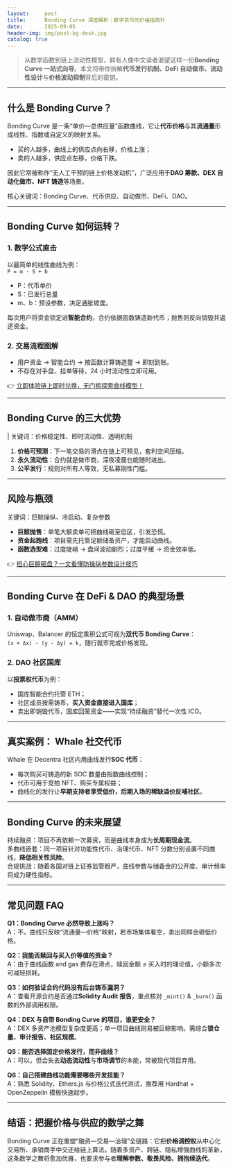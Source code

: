 ```yaml
---
layout:     post
title:      Bonding Curve 深度解析：数字货币的价格指南针
date:       2025-09-05
header-img: img/post-bg-desk.jpg
catalog: true
---
```


> 从数学函数到链上流动性模型，鲜有人像中文读者渴望这样一份**Bonding Curve 一站式向导**。本文将带你拆解**代币发行机制、DeFi 自动做市、流动性设计**与**价格波动抑制**背后的密钥。

---

## 什么是 Bonding Curve？

Bonding Curve 是一条“单价—总供应量”函数曲线，它让**代币价格**与其**流通量**形成线性、指数或自定义的映射关系。  
- 买的人越多，曲线上的供应点向右移，价格上涨；  
- 卖的人越多，供应点左移，价格下跌。  

因此它常被称作“无人工干预的链上价格发动机”，广泛应用于**DAO 筹款、DEX 自动化做市、NFT 铸造**等场景。

核心关键词：Bonding Curve、代币供应、自动做市、DeFi、DAO。

---

## Bonding Curve 如何运转？

### 1. 数学公式直击
以最简单的线性曲线为例：  
`P = m · S + b`  
- P：代币单价  
- S：已发行总量  
- m、b：预设参数，决定通胀坡度。  

每次用户将资金锁定进**智能合约**，合约依据函数铸造新代币；抛售则反向销毁并返还资金。

### 2. 交易流程图解
- 用户资金 → 智能合约 → 按函数计算铸造量 → 即刻到账。  
- 不存在对手盘、挂单等待，24 小时流动性立即可用。  

👉 [立即体验链上即时兑换，无门槛探索曲线模型！](https://okxdog.com/)

---

## Bonding Curve 的三大优势

| 关键词：价格稳定性、即时流动性、透明机制  
1) **价格可预测**：下一笔交易的滑点在链上可预见，套利空间压缩。  
2) **永久流动性**：合约就是做市商，深夜凌晨也能随时进出。  
3) **公平发行**：规则对所有人等效，无私募刚性门槛。

---

## 风险与瓶颈

关键词：巨鲸操纵、冷启动、复杂参数  
- **巨鲸抛售**：单笔大额卖单可把曲线砸至低区，引发恐慌。  
- **资金起跑线**：项目需先托管足额储备资产，才能启动曲线。  
- **函数选型难**：过度陡峭 → 盘间波动剧烈；过度平缓 → 资金效率低。

👉 [担心巨鲸砸盘？一文看懂防操纵参数设计技巧](https://okxdog.com/)

---

## Bonding Curve 在 DeFi & DAO 的典型场景

### 1. 自动做市商（AMM）
Uniswap、Balancer 的恒定乘积公式可视为**双代币 Bonding Curve**：  
`(x + Δx) · (y - Δy) = k`，随行就市完成价格发现。

### 2. DAO 社区国库
以**投票权代币**为例：  
- 国库智能合约托管 ETH；  
- 社区成员按需铸币，**买入资金直接进入国库**；  
- 卖出即销毁代币，国库回笼资金——实现“持续融资”替代一次性 ICO。

---

## 真实案例： Whale 社交代币
Whale 在 Decentra 社区内用曲线发行**SOC 代币**：  
- 每次购买可铸造的新 SOC 数量由指数曲线控制；  
- 代币可用于竞拍 NFT、购买专属权益；  
- 曲线化的发行让**早期支持者享受低价，后期入场的稀缺溢价反哺社区**。

---

## Bonding Curve 的未来展望

持续融资：项目不再依赖一次募资，而是曲线本身成为**长周期现金流**。  
多曲线嵌套：同一项目针对功能性代币、治理代币、NFT 分数分别设置不同曲线，**降低相关性风险**。  
合规挑战：随着各国对链上证券监管趋严，曲线参数与储备金的公开度、审计频率将成为硬性指标。

---

## 常见问题 FAQ

**Q1：Bonding Curve 必然导致上涨吗？**  
A：不。曲线只反映“流通量—价格”映射，若市场集体看空，卖出同样会砸低价格。

**Q2：我能否赎回与买入价等值的资金？**  
A：由于曲线函数 and gas 费存在滑点，赎回金额 *≤* 买入时的理论值，小额多次可减轻损耗。

**Q3：如何验证合约代码没有后台铸币漏洞？**  
A：查看开源合约是否通过**Solidity Audit 报告**，重点核对 `_mint()` & `_burn()` 函数的外部调用权限。

**Q4：DEX 与自带 Bonding Curve 的项目，谁更安全？**  
A：DEX 多资产池模型复杂度更高；单一项目曲线则易被巨鲸影响。需综合**锁仓量、审计报告、社区规模**。

**Q5：能否选择固定价格发行，而非曲线？**  
A：可以，但会失去**动态流动性**与**市场调节**的本能，常被现代项目弃用。

**Q6：自己搭建曲线功能需要哪些开发技能？**  
A：熟悉 Solidity、Ethers.js 与价格公式迭代测试，推荐用 Hardhat + OpenZeppelin 模板快速起步。

---

## 结语：把握价格与供应的数学之舞

Bonding Curve 正在重塑“融资—交易—治理”全链路：它把**价格调控权**从中心化交易所、承销商手中交还给链上算法。随着多资产、跨链、隐私增强曲线的革新，这条数学之舞将愈加优雅，也要求参与者**理解参数、敬畏风险、拥抱续迭代**。